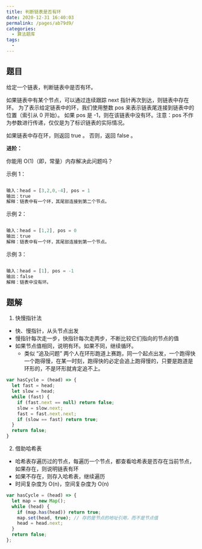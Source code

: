 ```yaml
---
title: 判断链表是否有环
date: 2020-12-31 16:40:03
permalink: /pages/ab79d9/
categories:
  - 算法题库
tags:
  - 
---
```


## 题目

给定一个链表，判断链表中是否有环。

如果链表中有某个节点，可以通过连续跟踪 next 指针再次到达，则链表中存在环。 为了表示给定链表中的环，我们使用整数 pos 来表示链表尾连接到链表中的位置（索引从 0 开始）。 如果 pos 是 -1，则在该链表中没有环。注意：pos 不作为参数进行传递，仅仅是为了标识链表的实际情况。

如果链表中存在环，则返回 true 。 否则，返回 false 。

**进阶：**

你能用 O(1)（即，常量）内存解决此问题吗？

示例 1：

<html>
  <img :src="$withBase('/acImg/1.png')" />
</html>

```js
输入：head = [3,2,0,-4], pos = 1
输出：true
解释：链表中有一个环，其尾部连接到第二个节点。
```

示例 2：

<html>
  <img :src="$withBase('/acImg/2.png')" />
</html>

```js
输入：head = [1,2], pos = 0
输出：true
解释：链表中有一个环，其尾部连接到第一个节点。
```

示例 3：

<html>
  <img :src="$withBase('/acImg/3.png')" />
</html>

```js
输入：head = [1], pos = -1
输出：false
解释：链表中没有环。
```

## 题解

1. 快慢指针法

- 快、慢指针，从头节点出发
- 慢指针每次走一步，快指针每次走两步，不断比较它们指向的节点的值
- 如果节点值相同，说明有环。如果不同，继续循环。
  - 类似 “追及问题”
    两个人在环形跑道上赛跑，同一个起点出发，一个跑得快一个跑得慢，在某一时刻，跑得快的必定会追上跑得慢的，只要是跑道是环形的，不是环形就肯定追不上。

```js
var hasCycle = (head) => {
  let fast = head;
  let slow = head;
  while (fast) {
    if (fast.next == null) return false;
    slow = slow.next;
    fast = fast.next.next;
    if (slow == fast) return true;
  }
  return false;
}
```

2. 借助哈希表

- 哈希表存遍历过的节点，每遍历一个节点，都查看哈希表是否存在当前节点，如果存在，则说明链表有环
- 如果不存在，则存入哈希表，继续遍历
- 时间复杂度为 O(n)，空间复杂度为 O(n)

```js
var hasCycle = (head) => {
  let map = new Map();
  while (head) {
    if (map.has(head)) return true;
    map.set(head, true); // 存的是节点的地址引用，而不是节点值
    head = head.next;
  }
  return false;
};
```